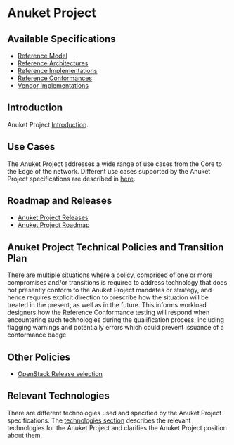 # Anuket Project

## Available Specifications

* [Reference Model](../ref_model)
* [Reference Architectures](../ref_arch)
* [Reference Implementations](../ref_impl)
* [Reference Conformances](../ref_cert)
* [Vendor Implementations](../ven_impl)

## Introduction

Anuket Project [Introduction](chapter00.md). 

## Use Cases

The Anuket Project addresses a wide range of use cases from the Core to the Edge of the network. Different use cases supported by the Anuket Project specifications are described in [here](../ref_model/chapters/chapter02.md#22-use-cases).

## Roadmap and Releases

* [Anuket Project Releases](./release_notes)
* [Anuket Project Roadmap](./roadmap.md)

## Anuket Project Technical Policies and Transition Plan

There are multiple situations where a [policy](./policies.md), comprised of one or more compromises and/or transitions is required to address technology that does not presently conform to the Anuket Project mandates or strategy, and hence requires explicit direction to prescribe how the situation will be treated in the present, as well as in the future. This informs workload designers how the Reference Conformance testing will respond when encountering such technologies during the qualification process, including flagging warnings and potentially errors which could prevent issuance of a conformance badge.

## Other Policies

* [OpenStack Release selection](./openstack-release.md)

## Relevant Technologies

There are different technologies used and specified by the Anuket Project specifications. The [technologies section](./technologies.md) describes the relevant technologies for the Anuket Project and clarifies the Anuket Project position about them.
